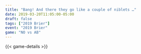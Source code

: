 ```yaml
---
title: "Bang! And there they go like a couple of niblets …"
date: 2019-03-20T11:05:00-05:00
draft: false
tags: ["2019 Brier"]
event: "2019 Brier"
game: "NO vs AB"
---
```

{{< game-details >}}
<!--more--> 